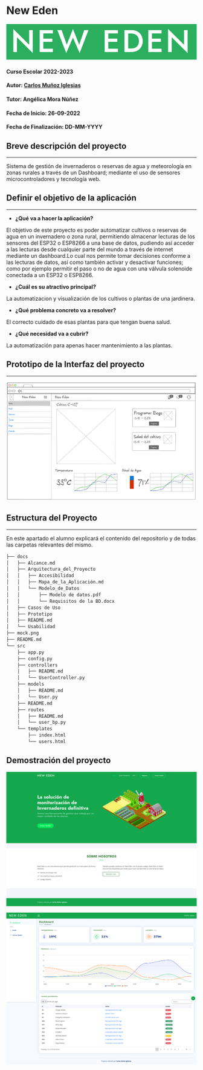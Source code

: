# New Eden
![Captura proyecto Escritorio](img/logo.png "New Eden")

#### Curso Escolar 2022-2023
#### Autor: [Carlos Muñoz Iglesias](https://github.com/romitus)
#### Tutor: Angélica Mora Núñez
#### Fecha de Inicio: 26-09-2022
#### Fecha de Finalización: DD-MM-YYYY

## Breve descripción del proyecto
***

Sistema de gestión de invernaderos o reservas de agua y meteorología en zonas rurales a través de un Dashboard; mediante el uso de sensores microcontroladores y tecnología web.

## Definir el objetivo de la aplicación
***

- **¿Qué va a hacer la aplicación?**

El objetivo de este proyecto es poder automatizar cultivos o reservas de agua en un invernadero o zona rural, permitiendo almacenar lecturas de los sensores del ESP32 o ESP8266 a una base de datos, pudiendo así acceder a las lecturas desde cualquier parte del mundo a través de internet mediante un dashboard.Lo cual nos permite tomar decisiones conforme a las lecturas de datos, así como también activar y desactivar funciones; como por ejemplo permitir el paso o no de agua con una válvula solenoide conectada a un ESP32 o ESP8266.

- **¿Cuál es su atractivo principal?**

 La automatizacion y visualización de los cultivos o plantas de una jardinera.
 
- **¿Qué problema concreto va a resolver?**

 El correcto cuidado de esas plantas para que tengan buena salud.
 
- **¿Qué necesidad va a cubrir?**

 La automatización para apenas hacer mantenimiento a las plantas.

## Prototipo de la Interfaz del proyecto
***

![Mock del proyecto Escritorio](mock.png "Mock New Eden")

## Estructura del Proyecto
***
En este apartado el alumno explicará el contenido del repositorio y de todas las carpetas relevantes del mismo.
```bash
├── docs
│   ├── Alcance.md
│   ├── Arquitectura_del_Proyecto
│   │   ├── Accesibilidad
│   │   ├── Mapa_de_la_Aplicación.md
│   │   └── Modelo_de_Datos
│   │       ├── Modelo de datos.pdf
│   │       └── Requisitos de la BD.docx
│   ├── Casos de Uso
│   ├── Prototipo
│   ├── README.md
│   └── Usabilidad
├── mock.png
├── README.md
└── src
    ├── app.py
    ├── config.py
    ├── controllers
    │   ├── README.md
    │   └── UserController.py
    ├── models
    │   ├── README.md
    │   └── User.py
    ├── README.md
    ├── routes
    │   ├── README.md
    │   └── user_bp.py
    └── templates
        ├── index.html
        └── users.html
```
## Demostración del proyecto

![Captura proyecto Escritorio](img/1.png "New Eden")


![Captura proyecto Escritorio](img/4.png "New Eden")
